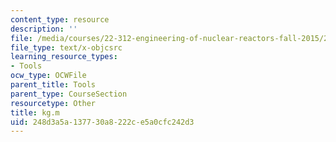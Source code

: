 ```yaml
---
content_type: resource
description: ''
file: /media/courses/22-312-engineering-of-nuclear-reactors-fall-2015/248d3a5a137730a8222ce5a0cfc242d3_kg.m
file_type: text/x-objcsrc
learning_resource_types:
- Tools
ocw_type: OCWFile
parent_title: Tools
parent_type: CourseSection
resourcetype: Other
title: kg.m
uid: 248d3a5a-1377-30a8-222c-e5a0cfc242d3
---
```

